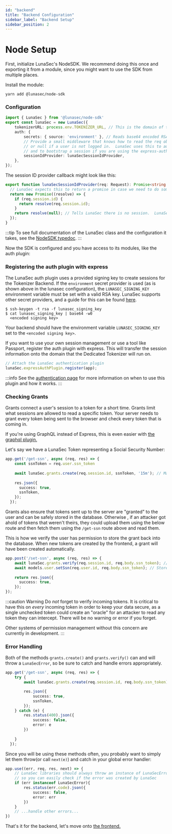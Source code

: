 ```yaml
---
id: "backend"
title: "Backend Configuration"
sidebar_label: "Backend Setup"
sidebar_position: 2
---
```


# Node Setup
First, initialize LunaSec's NodeSDK.  We recommend doing this once and exporting it from a module, since you might want to use the
SDK from multiple places.

Install the module:
```shell
yarn add @lunasec/node-sdk
```
### Configuration
```typescript
import { LunaSec } from '@lunasec/node-sdk'
export const lunaSec = new LunaSec({
    tokenizerURL: process.env.TOKENIZER_URL, // This is the domain of the Tokenizer Backend
    auth: {
        secrets: { source: 'environment' }, // Reads base64 encoded RSA key from LUNASEC_SIGNING_KEY
        // Provide a small middleware that knows how to read the req object and return a promise containing a session id
        // or null if a user is not logged in.  LunaSec uses this to automatically create and verify token grants
        // and to bootstrap a session if you are using the express-auth-plugin
        sessionIdProvider: lunaSecSessionIdProvider,
    },
});
```
The session ID provider callback might look like this:
```typescript
export function lunaSecSessionIdProvider(req: Request): Promise<string | null> {
  // LunaSec expects this to return a promise in case we need to do something async
  return new Promise((resolve) => {
    if (req.session.id) {
      return resolve(req.session.id);
    }
    return resolve(null); // Tells LunaSec there is no session.  LunaSec Elements will not work in this case
  });
}
```

:::tip
To see full documentation of the LunaSec class and the configuration it takes, see the [NodeSDK typedoc](/pages/node-sdk/classes/LunaSec/).
:::

Now the SDK is configured and you have access to its modules, like the auth plugin: 

### Registering the auth plugin with express

The LunaSec auth plugin uses a provided signing key to create sessions for the Tokenizer Backend. If the 
`environment` secret provider is used (as is shown above in the lunasec configuration), the `LUNASEC_SIGNING_KEY` environment
variable must be set with a valid RSA key. LunaSec supports other secret providers, and a guide for this can be found [here](./secret-providers.md).

```shell
$ ssh-keygen -t rsa -f lunasec_signing_key
$ cat lunasec_signing_key | base64 -w0
  <encoded signing key>
```

Your backend should have the environment variable `LUNASEC_SIGNING_KEY` set to the `<encoded signing key>`.

If you want to use your own session management or use a tool like Passport, register the auth plugin with express. This will transfer the session information
onto the domain that the Dedicated Tokenizer will run on.

```typescript
// Attach the LunaSec authentication plugin
lunaSec.expressAuthPlugin.register(app);
```

:::info
See the [authentication page](../../overview/authentication.md) for more information on when to use this plugin and how it works.
:::

### Checking Grants

Grants connect a user's session to a token for a short time. Grants limit what sessions are allowed to read a specific token.  Your server needs to grant every token being sent to the browser
and check every token that is coming in. 

If you're using GraphQL instead of Express, this is even easier with [the graphql plugin.](./apollo-graphql.md)

Let's say we have a LunaSec Token representing a Social Security Number:
```typescript
app.get('/get-ssn', async (req, res) => {
    const ssnToken = req.user.ssn_token
    
    await lunaSec.grants.create(req.session.id, ssnToken, '15m'); // Make a grant, optionally overriding the default expiration time
    
    res.json({
      success: true,
      ssnToken,
    });
  });
```
Grants also ensure that tokens sent up to the server are "granted" to the user and can be safely stored in the database.  Otherwise , 
if an attacker got ahold of tokens that weren't theirs, they could upload them using the below route and then fetch them using the `/get-ssn` route above and read them.

This is how we verify the user has permission to store the grant back into the database.
When new tokens are created by the frontend, a grant will have been created automatically.  

```typescript
app.post('/set-ssn', async (req, res) => {
    await lunaSec.grants.verify(req.session.id, req.body.ssn_token); // Checks this user has a grant for the token. 
    await models.user.setSsn(req.user.id, req.body.ssn_token); // Stores the ssn_token in the database
    
    return res.json({
      success: true,
    });
});
```
:::caution Warning
Do _not_ forget to verify incoming tokens. It is critical to have this on _every_ incoming token in order to keep your data secure, as a single unchecked token
could create an "oracle" for an attacker to read any token they can intercept. There will be no warning or error if you forget.

Other systems of permission management without this concern are currently in development.
:::
### Error Handling
Both of the methods `grants.create()` and `grants.verify()` can and will throw a `LunaSecError`, so be sure to catch and handle errors appropriately.  

```typescript
app.get('/get-ssn', async (req, res) => {
    try {
        await lunaSec.grants.create(req.session.id, req.body.ssn_token); // Make a grant 

        res.json({
            success: true,
            ssnToken,
        });
    } catch (e) {
        res.status(400).json({
            success: false,
            error: e
        })
        
    }    
  });
```

Since you will be using these methods often, you probably want to simply let them throw(or call `next(e)`) and catch in your global error handler:

```typescript
app.use((err, req, res, next) => {
    // LunaSec libraries should always throw an instance of LunaSecError in normal operation
    // so you can easily check if the error was created by LunaSec
    if (err instanceof LunaSecError){ 
        res.status(err.code).json({
            success: false,
            error: err
        })
    }
    // ...handle other errors...
})
```

That's it for the backend, let's move onto [the frontend.](./frontend-config.md)
